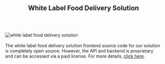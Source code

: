 <h2 style="text-align:center">White Label Food Delivery Solution</h2><br/><br/>

![white label food delivery solution](https://admin.ninjascode.com/wp-content/uploads/2025/repoImages/margaret/white%20label%20food%20delivery%20solution.webp) <br/><br/>The white label food delivery solution frontend source code for our solution is completely open source. However, the API and backend is proprietary and can be accessed via a paid license. For more details, <a href="https://enatega.com/?utm_source=github&utm_medium=repo&utm_campaign=margaret-white-label-food-delivery-solution" target="_blank">click here</a>.
